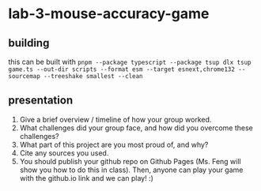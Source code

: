 # lab-3-mouse-accuracy-game

## building

this can be built with `pnpm --package typescript --package tsup dlx tsup game.ts --out-dir scripts --format esm --target esnext,chrome132 --sourcemap --treeshake smallest --clean`

## presentation

1. Give a brief overview / timeline of how your group worked.
2. What challenges did your group face, and how did you overcome these challenges?
3. What part of this project are you most proud of, and why?
4. Cite any sources you used.
5. You should publish your github repo on Github Pages (Ms. Feng will show you how to do this in class). Then, anyone can play your game with the github.io link and we can play! :)
